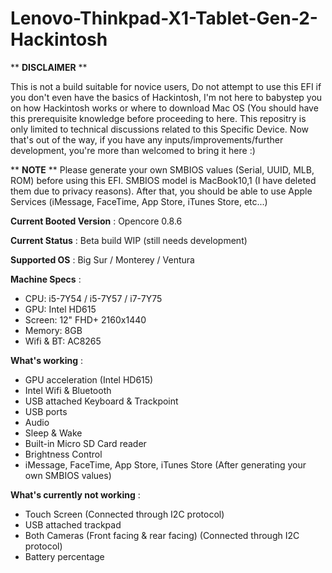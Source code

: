 # Lenovo-Thinkpad-X1-Tablet-Gen-2-Hackintosh
** **DISCLAIMER** **

This is not a build suitable for novice users, Do not attempt to use this EFI if you don't even have the basics of Hackintosh, I'm not here to babystep you on how Hackintosh works or where to download Mac OS (You should have this prerequisite knowledge before proceeding to here. This repositry is only limited to technical discussions related to this Specific Device. Now that's out of the way, if you have any inputs/improvements/further development, you're more than welcomed to bring it here :)

** **NOTE** **
Please generate your own SMBIOS values (Serial, UUID, MLB, ROM) before using this EFI. SMBIOS model is MacBook10,1 (I have deleted them due to privacy reasons). After that, you should be able to use Apple Services (iMessage, FaceTime, App Store, iTunes Store, etc...)

**Current Booted Version** : Opencore 0.8.6

**Current Status** : Beta build WIP (still needs development)

**Supported OS** : Big Sur / Monterey / Ventura

**Machine Specs** :
- CPU: i5-7Y54 / i5-7Y57 / i7-7Y75
- GPU: Intel HD615
- Screen: 12" FHD+ 2160x1440
- Memory: 8GB 
- Wifi & BT: AC8265

**What's working** :
- GPU acceleration (Intel HD615)
- Intel Wifi & Bluetooth
- USB attached Keyboard & Trackpoint
- USB ports
- Audio
- Sleep & Wake
- Built-in Micro SD Card reader
- Brightness Control
- iMessage, FaceTime, App Store, iTunes Store (After generating your own SMBIOS values)

**What's currently not working** :
- Touch Screen (Connected through I2C protocol)
- USB attached trackpad
- Both Cameras (Front facing & rear facing) (Connected through I2C protocol)
- Battery percentage


